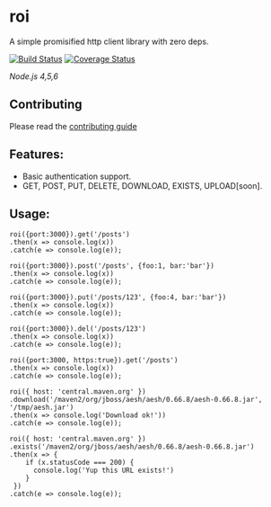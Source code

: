 # roi

A simple promisified http client library with zero deps.

[![Build Status](https://travis-ci.org/bucharest-gold/roi.svg?branch=master)](https://travis-ci.org/bucharest-gold/roi)
[![Coverage Status](https://coveralls.io/repos/github/bucharest-gold/roi/badge.svg?branch=master)](https://coveralls.io/github/bucharest-gold/roi?branch=master)

_Node.js 4,5,6_

## Contributing

Please read the [contributing guide](./CONTRIBUTING.md)

## Features:

* Basic authentication support.
* GET, POST, PUT, DELETE, DOWNLOAD, EXISTS, UPLOAD[soon].

## Usage:
    roi({port:3000}).get('/posts')
    .then(x => console.log(x))
    .catch(e => console.log(e));

    roi({port:3000}).post('/posts', {foo:1, bar:'bar'})
    .then(x => console.log(x))
    .catch(e => console.log(e));

    roi({port:3000}).put('/posts/123', {foo:4, bar:'bar'})
    .then(x => console.log(x))
    .catch(e => console.log(e));

    roi({port:3000}).del('/posts/123')
    .then(x => console.log(x))
    .catch(e => console.log(e));

    roi({port:3000, https:true}).get('/posts')
    .then(x => console.log(x))
    .catch(e => console.log(e));

    roi({ host: 'central.maven.org' })
    .download('/maven2/org/jboss/aesh/aesh/0.66.8/aesh-0.66.8.jar', '/tmp/aesh.jar')
    .then(x => console.log('Download ok!'))
    .catch(e => console.log(e));

    roi({ host: 'central.maven.org' })
    .exists('/maven2/org/jboss/aesh/aesh/0.66.8/aesh-0.66.8.jar')
    .then(x => {
        if (x.statusCode === 200) {
          console.log('Yup this URL exists!')
        }
     })
    .catch(e => console.log(e));

